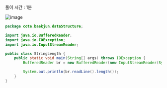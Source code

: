 풀이 시간 : 1분  

![image](https://user-images.githubusercontent.com/67637716/186369539-903df861-9264-4a54-8be0-4105a8aa0b22.png)  

``` java
package cote.baekjun.dataStructure;

import java.io.BufferedReader;
import java.io.IOException;
import java.io.InputStreamReader;

public class StringLength {
    public static void main(String[] args) throws IOException {
        BufferedReader br = new BufferedReader(new InputStreamReader(System.in));

        System.out.println(br.readLine().length());
    }
}

```  
